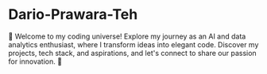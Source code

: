 # Dario-Prawara-Teh
🚀 Welcome to my coding universe! Explore my journey as an AI and data analytics enthusiast, where I transform ideas into elegant code. Discover my projects, tech stack, and aspirations, and let's connect to share our passion for innovation. 🌟
